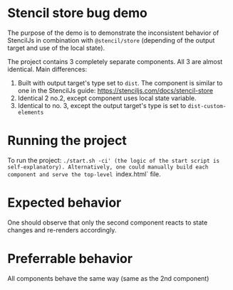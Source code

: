 # Stencil store bug demo

The purpose of the demo is to demonstrate the inconsistent behavior of StencilJs in combination with `@stencil/store` (depending of the output target and use of the local state).

The project contains 3 completely separate components. All 3 are almost identical. Main differences:

1. Built with output target's type set to `dist`. The component is similar to one in the StencilJs guide: <https://stenciljs.com/docs/stencil-store>
2. Identical 2 no.2, except component uses local state variable.
3. Identical to no. 3, except the output target's type is set to `dist-custom-elements`

# Running the project

To run the project: `./start.sh -ci' (the logic of the start script is self-explanatory).
Alternatively, one could manually build each component and serve the top-level `index.html` file.

# Expected behavior

One should observe that only the second component reacts to state changes and re-renders accordingly.

# Preferrable behavior

All components behave the same way (same as the 2nd component)
